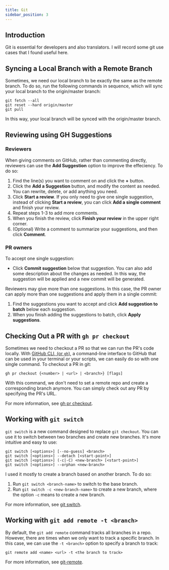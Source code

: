 ```yaml
---
title: Git
sidebar_position: 3
---
```


## Introduction

Git is essential for developers and also translators. I will record some git use cases that I found useful here.

## Syncing a Local Branch with a Remote Branch

Sometimes, we need our local branch to be exactly the same as the remote branch. To do so, run the following commands in sequence, which will sync your local branch to the origin/master branch:
```
git fetch --all
git reset --hard origin/master 
git pull
```

In this way, your local branch will be synced with the origin/master branch.

## Reviewing using GH Suggestions

### Reviewers

When giving comments on GitHub, rather than commenting directly, reviewers can use the **Add Suggestion** option to improve the effeciency. To do so:
1. Find the line(s) you want to comment on and click the **+** button.
2. Click the **Add a Suggestion** button, and modify the content as needed. You can rewrite, delete, or add anything you need.
3. Click **Start a review**. If you only need to give one single suggestion, instead of clicking **Start a review**, you can click **Add a single comment** and finish your review.
4. Repeat steps 1-3 to add more comments.
5. When you finish the review, click **Finish your review** in the upper right corner.
6. (Optional) Write a comment to summarize your suggestions, and then click **Comment**.

### PR owners

To accept one single suggestion:
- Click **Commit suggestion** below that suggestion. You can also add some description about the changes as needed. In this way, the suggestion will be applied and a new commit will be generated.

Reviewers may give more than one suggestions. In this case, the PR owner can apply more than one suggestions and apply them in a single commit:
1. Find the suggestions you want to accept and click **Add suggestion to batch** below each suggestion.
1. When you finish adding the suggestions to batch, click **Apply suggestions**.

## Checking Out a PR with `gh pr checkout`

Sometimes we need to checkout a PR so that we can run the PR's code locally. With [GitHub CLI, (or `gh`)](https://cli.github.com/manual/), a command-line interface to GitHub that can be used in your terminal or your scripts, we can easily do so with one single command. To checkout a PR in git:

```
gh pr checkout {<number> | <url> | <branch>} [flags]
```

With this command, we don't need to set a remote repo and create a corresponding branch anymore.
You can simply check out any PR by specifying the PR's URL.

For more information, see [gh pr checkout](https://cli.github.com/manual/gh_pr_checkout).

## Working with `git switch`

`git switch` is a new command designed to replace `git checkout`. You can use it to switch between two branches and create new branches. It's more intuitive and easy to use:

```
git switch [<options>] [--no-guess] <branch>
git switch [<options>] --detach [<start-point>]
git switch [<options>] (-c|-C) <new-branch> [<start-point>]
git switch [<options>] --orphan <new-branch>
```

I used it mostly to create a branch based on another branch. To do so:

1. Run `git switch <branch-name>` to switch to the base branch. 
2. Run `git switch -c <new-branch-name>` to create a new branch, where the option `-c` means to create a new branch.

For more information, see [git switch](https://git-scm.com/docs/git-switch).

## Working with `git add remote -t <branch>`

By default, the `git add remote` command tracks all branches in a repo. However, there are times when we only want to track a specific branch. In this case, we can use the `-t <branch>` option to specify a branch to track:

```
git remote add <name> <url> -t <the branch to track>
```

For more information, see [git-remote](https://git-scm.com/docs/git-remote).

<!-- 
## Contributing with a Fork  



-->